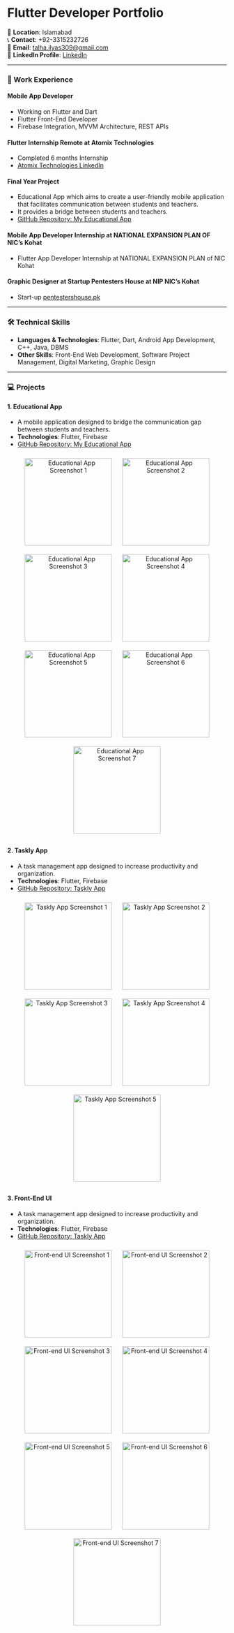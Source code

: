 # Flutter Developer Portfolio

📍 **Location**: Islamabad  
📞 **Contact**: +92-3315232726  
📧 **Email**: [talha.ilyas309@gmail.com](mailto:talha.ilyas309@gmail.com)  
🔗 **LinkedIn Profile**: [LinkedIn](https://www.linkedin.com/in/talha-ilyas-dev)  

---

### 💼 Work Experience

#### Mobile App Developer  
- Working on Flutter and Dart  
- Flutter Front-End Developer  
- Firebase Integration, MVVM Architecture, REST APIs

#### Flutter Internship Remote at Atomix Technologies  
- Completed 6 months Internship  
- [Atomix Technologies LinkedIn](https://www.linkedin.com/company/atomixtechnologies)

#### Final Year Project  
- Educational App which aims to create a user-friendly mobile application that facilitates communication between students and teachers.  
- It provides a bridge between students and teachers.  
- [GitHub Repository: My Educational App](https://github.com/Talhailyas309/MyEducationalApp)

#### Mobile App Developer Internship at NATIONAL EXPANSION PLAN OF NIC’s Kohat  
- Flutter App Developer Internship at NATIONAL EXPANSION PLAN of NIC Kohat

#### Graphic Designer at Startup Pentesters House at NIP NIC’s Kohat  
- Start-up [pentestershouse.pk](https://nep.pitb.gov.pk/node/571)

---

### 🛠️ Technical Skills

- **Languages & Technologies**: Flutter, Dart, Android App Development, C++, Java, DBMS  
- **Other Skills**: Front-End Web Development, Software Project Management, Digital Marketing, Graphic Design

---
### 💻 Projects
#### 1. **Educational App**  
- A mobile application designed to bridge the communication gap between students and teachers.  
- **Technologies**: Flutter, Firebase  
- [GitHub Repository: My Educational App](https://github.com/Talhailyas309/MyEducationalApp) 

<div align="center">
  <img src="assets/images/1.jpg" alt="Educational App Screenshot 1" width="200px" height="auto" style="display: inline-block; margin: 10px; object-fit: cover;">
  <img src="assets/images/2.jpg" alt="Educational App Screenshot 2" width="200px" height="auto" style="display: inline-block; margin: 10px; object-fit: cover;">
  <img src="assets/images/3.jpg" alt="Educational App Screenshot 3" width="200px" height="auto" style="display: inline-block; margin: 10px; object-fit: cover;">
  <img src="assets/images/4.jpg" alt="Educational App Screenshot 4" width="200px" height="auto" style="display: inline-block; margin: 10px; object-fit: cover;">
  <img src="assets/images/5.jpg" alt="Educational App Screenshot 5" width="200px" height="auto" style="display: inline-block; margin: 10px; object-fit: cover;">
  <img src="assets/images/6.jpg" alt="Educational App Screenshot 6" width="200px" height="auto" style="display: inline-block; margin: 10px; object-fit: cover;">
  <img src="assets/images/7.jpg" alt="Educational App Screenshot 7" width="200px" height="auto" style="display: inline-block; margin: 10px; object-fit: cover;">
</div>

#### 2. **Taskly App**  
- A task management app designed to increase productivity and organization.  
- **Technologies**: Flutter, Firebase  
- [GitHub Repository: Taskly App](https://github.com/Talhailyas309/TasklyApp) 

<div align="center">
  <img src="assets/images/01.jpg" alt="Taskly App Screenshot 1" width="200px" height="auto" style="display: inline-block; margin: 10px; object-fit: cover;">
  <img src="assets/images/02.jpg" alt="Taskly App Screenshot 2" width="200px" height="auto" style="display: inline-block; margin: 10px; object-fit: cover;">
  <img src="assets/images/03.jpg" alt="Taskly App Screenshot 3" width="200px" height="auto" style="display: inline-block; margin: 10px; object-fit: cover;">
  <img src="assets/images/04.jpg" alt="Taskly App Screenshot 4" width="200px" height="auto" style="display: inline-block; margin: 10px; object-fit: cover;">
  <img src="assets/images/05.jpg" alt="Taskly App Screenshot 5" width="200px" height="auto" style="display: inline-block; margin: 10px; object-fit: cover;">
</div>

#### 3. **Front-End UI**  
- A task management app designed to increase productivity and organization.  
- **Technologies**: Flutter, Firebase  
- [GitHub Repository: Taskly App](https://github.com/Talhailyas309/TasklyApp) 

<div align="center">
  <img src="assets/images/10.jpg" alt="Front-end UI Screenshot 1" width="200px" height="auto" style="display: inline-block; margin: 10px; object-fit: cover;">
  <img src="assets/images/20.jpg" alt="Front-end UI Screenshot 2" width="200px" height="auto" style="display: inline-block; margin: 10px; object-fit: cover;">
  <img src="assets/images/30.jpg" alt="Front-end UI Screenshot 3" width="200px" height="auto" style="display: inline-block; margin: 10px; object-fit: cover;">
  <img src="assets/images/40.jpg" alt="Front-end UI Screenshot 4" width="200px" height="auto" style="display: inline-block; margin: 10px; object-fit: cover;">
  <img src="assets/images/50.jpg" alt="Front-end UI Screenshot 5" width="200px" height="auto" style="display: inline-block; margin: 10px; object-fit: cover;">
  <img src="assets/images/60.jpg" alt="Front-end UI Screenshot 6" width="200px" height="auto" style="display: inline-block; margin: 10px; object-fit: cover;">
  <img src="assets/images/70.jpg" alt="Front-end UI Screenshot 7" width="200px" height="auto" style="display: inline-block; margin: 10px; object-fit: cover;">
</div>
